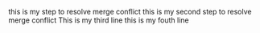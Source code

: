 this is my step to resolve merge conflict
this is my second step to resolve merge conflict
This is my third line
this is my fouth line
